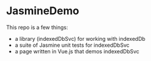 # JasmineDemo
This repo is a few things:
 - a library (indexedDbSvc) for working with indexedDb
 - a suite of Jasmine unit tests for indexedDbSvc
 - a page written in Vue.js that demos indexedDbSvc 
